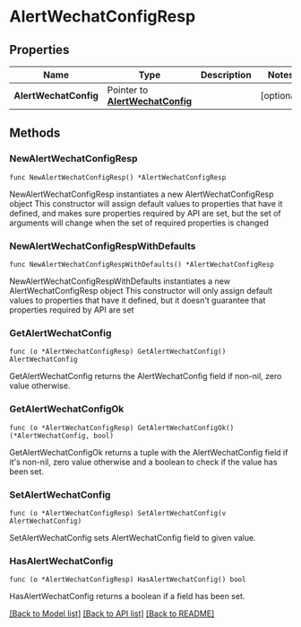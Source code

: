 # AlertWechatConfigResp

## Properties

Name | Type | Description | Notes
------------ | ------------- | ------------- | -------------
**AlertWechatConfig** | Pointer to [**AlertWechatConfig**](AlertWechatConfig.md) |  | [optional] 

## Methods

### NewAlertWechatConfigResp

`func NewAlertWechatConfigResp() *AlertWechatConfigResp`

NewAlertWechatConfigResp instantiates a new AlertWechatConfigResp object
This constructor will assign default values to properties that have it defined,
and makes sure properties required by API are set, but the set of arguments
will change when the set of required properties is changed

### NewAlertWechatConfigRespWithDefaults

`func NewAlertWechatConfigRespWithDefaults() *AlertWechatConfigResp`

NewAlertWechatConfigRespWithDefaults instantiates a new AlertWechatConfigResp object
This constructor will only assign default values to properties that have it defined,
but it doesn't guarantee that properties required by API are set

### GetAlertWechatConfig

`func (o *AlertWechatConfigResp) GetAlertWechatConfig() AlertWechatConfig`

GetAlertWechatConfig returns the AlertWechatConfig field if non-nil, zero value otherwise.

### GetAlertWechatConfigOk

`func (o *AlertWechatConfigResp) GetAlertWechatConfigOk() (*AlertWechatConfig, bool)`

GetAlertWechatConfigOk returns a tuple with the AlertWechatConfig field if it's non-nil, zero value otherwise
and a boolean to check if the value has been set.

### SetAlertWechatConfig

`func (o *AlertWechatConfigResp) SetAlertWechatConfig(v AlertWechatConfig)`

SetAlertWechatConfig sets AlertWechatConfig field to given value.

### HasAlertWechatConfig

`func (o *AlertWechatConfigResp) HasAlertWechatConfig() bool`

HasAlertWechatConfig returns a boolean if a field has been set.


[[Back to Model list]](../README.md#documentation-for-models) [[Back to API list]](../README.md#documentation-for-api-endpoints) [[Back to README]](../README.md)


